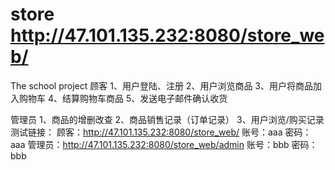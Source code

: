 # store http://47.101.135.232:8080/store_web/ 
The school project
顾客
1、用户登陆、注册
2、用户浏览商品
3、用户将商品加入购物车
4、结算购物车商品
5、发送电子邮件确认收货

管理员
1、商品的增删改查
2、商品销售记录（订单记录）
3、用户浏览/购买记录
测试链接：
顾客：http://47.101.135.232:8080/store_web/
账号：aaa  密码：aaa
管理员：http://47.101.135.232:8080/store_web/admin
账号：bbb  密码：bbb
